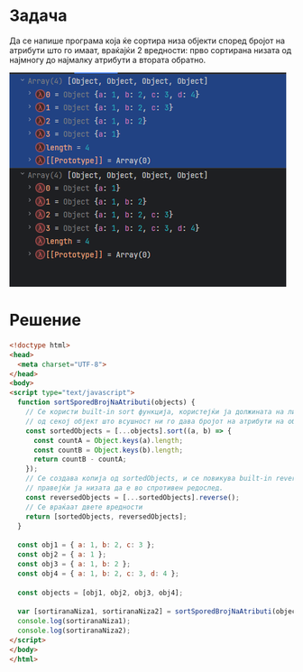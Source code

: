 # Задача

Да се напише програма која ќе сортира низа објекти според бројот на атрибути што го имаат, враќајќи 2 вредности: прво сортирана низата од најмногу до најмалку атрибути а втората обратно.

![img](img/screenshot.png)

# Решение

```html
<!doctype html>
<head>
  <meta charset="UTF-8">
</head>
<body>
<script type="text/javascript">
  function sortSporedBrojNaAtributi(objects) {
    // Се користи built-in sort функција, користејќи ја должината на листата на keys
    // од секој објект што всушност ни го дава бројот на атрибути на објектите.
    const sortedObjects = [...objects].sort((a, b) => {
      const countA = Object.keys(a).length;
      const countB = Object.keys(b).length;
      return countB - countA;
    });
    // Се создава копија од sortedObjects, и се повикува built-in reverse функција,
    // правејќи ја низата да е во спротивен редослед.
    const reversedObjects = [...sortedObjects].reverse();
    // Се враќаат двете вредности
    return [sortedObjects, reversedObjects];
  }

  const obj1 = { a: 1, b: 2, c: 3 };
  const obj2 = { a: 1 };
  const obj3 = { a: 1, b: 2 };
  const obj4 = { a: 1, b: 2, c: 3, d: 4 };

  const objects = [obj1, obj2, obj3, obj4];

  var [sortiranaNiza1, sortiranaNiza2] = sortSporedBrojNaAtributi(objects);
  console.log(sortiranaNiza1);
  console.log(sortiranaNiza2);
</script>
</body>
</html>
```
